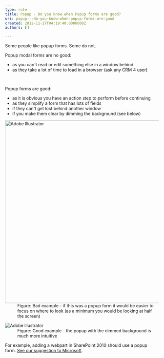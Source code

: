 ```yaml
---
type: rule
title: Popup - Do you know when Popup forms are good?
uri: popup---do-you-know-when-popup-forms-are-good
created: 2012-11-27T04:19:40.0000000Z
authors: []

---
```




<span class='intro'> <div>Some people like popup forms. Some do not.</div>
<div>Popup modal forms are no good&#58;</div>
<ul><li>as you can't read or edit something else in a window behind</li>
<li>as they take a lot of time to load in a browser (ask any CRM 4 user)</li></ul> </span>

​<div>Popup forms are good&#58;</div>
<ul><li>as it is obvious you have an action step to perform before continuing</li>
<li>as they simplify a form that has lots of fields </li>
<li>if they can't get lost behind another window</li>
<li>if you make them clear by dimming the background (see below)</li></ul>
<dl class="badImage"><dt><img alt="Adobe Illustrator" src="http&#58;//www.ssw.com.au/ssw/Standards/Rules/Images/Popup01.jpg" style="width&#58;600px;" /></dt>
<dd>Figure&#58; Bad example - if this was a popup form it would be easier to focus on where to look (as a minimum you would be looking at half the screen)</dd></dl>
<dl class="goodImage"><dt><img alt="Adobe Illustrator" src="http&#58;//www.ssw.com.au/ssw/Standards/Rules/Images/Popup02.jpg" /></dt>
<dd>Figure&#58; Good example - the popup with the dimmed background is much more intuitive</dd></dl>
<div>For example, adding a webpart in SharePoint 2010 should use a popup form. <a href="http&#58;//www.ssw.com.au/ssw/Standards/BetterSoftwareSuggestions/sharepoint2010.aspx#PopupForm">See our suggestion to Microsoft</a>.</div>


